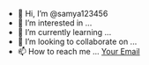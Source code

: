 - 👋 Hi, I’m @samya123456
- 👀 I’m interested in ...
- 🌱 I’m currently learning ...
- 💞️ I’m looking to collaborate on ...
- 📫 How to reach me ... [Your Email](mailto:samya.nandy@gmail.com)

<!---
samya123456/samya123456 is a ✨ special ✨ repository because its `README.md` (this file) appears on your GitHub profile.
You can click the Preview link to take a look at your changes.
--->
